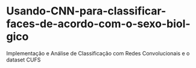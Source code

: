 # Usando-CNN-para-classificar-faces-de-acordo-com-o-sexo-biol-gico
 Implementação e Análise de Classificação com Redes Convolucionais e o dataset CUFS
